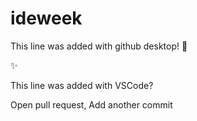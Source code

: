 # ideweek
This line was added with github desktop! :tada: 

:sparkles:

This line was added with VSCode?

Open pull request, Add another commit
